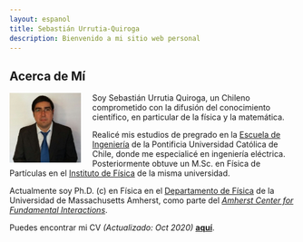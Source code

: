 ```yaml
---
layout: espanol
title: Sebastián Urrutia-Quiroga
description: Bienvenido a mi sitio web personal
---
```


## Acerca de Mí

<img src="my_picture.jpg" alt="" height="25%" width="25%" style="float: left; margin-right: 20px; margin-bottom: 10px;" >

Soy Sebastián Urrutia Quiroga, un Chileno comprometido con la difusión del conocimiento científico, en particular de la física y la matemática.

Realicé mis estudios de pregrado en la [Escuela de Ingeniería](https://www.ing.uc.cl/) de la Pontificia Universidad Católica de Chile, donde me especialicé en ingeniería eléctrica. Posteriormente obtuve un M.Sc. en Física de Partículas en el [Instituto de Física](http://fisica.uc.cl/) de la misma universidad.

Actualmente soy Ph.D. (c) en Física en el [Departamento de Física](http://www.physics.umass.edu/) de la Universidad de Massachusetts Amherst, como parte del [_Amherst Center for Fundamental Interactions_](https://www.physics.umass.edu/acfi/).

Puedes encontrar mi CV _(Actualizado: Oct 2020)_ [**aquí**](CV.pdf).
